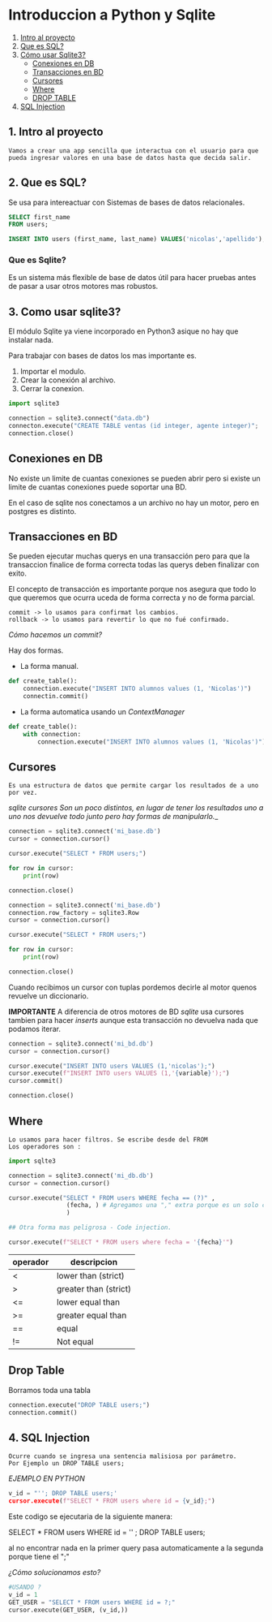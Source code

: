# Introduccion a Python y Sqlite

1. [Intro al proyecto](#1.-intro-al-proyecto)
2. [Que es SQL?](#2.-que-es-sql?)
3. [Cómo usar Sqlite3?](#3.-como-usar-sqlite3?)
    * [Conexiones en DB](#Conexiones-en-db)
    * [Transacciones en BD](#transacciones-en-bd)
    * [Cursores](#cursores)
    * [Where](#where)
    * [DROP TABLE](#drop-table)
4. [SQL Injection](#4.-sql-injection)

## 1. Intro al proyecto

```
Vamos a crear una app sencilla que interactua con el usuario para que pueda ingresar valores en una base de datos hasta que decida salir.
```

## 2. Que es SQL?

Se usa para intereactuar con Sistemas de bases de datos relacionales.

```sql
SELECT first_name 
FROM users;
```

```sql
INSERT INTO users (first_name, last_name) VALUES('nicolas','apellido');
```

### Que es Sqlite?

Es un sistema más flexible de base de datos útil para hacer pruebas antes de pasar a usar otros motores mas robustos.

## 3. Como usar sqlite3?

El módulo Sqlite ya viene incorporado en Python3 asique no hay que instalar nada.

Para trabajar con bases de datos los mas importante es.

1. Importar el modulo.
2. Crear la conexión al archivo.
3. Cerrar la conexion.


```python
import sqlite3

connection = sqlite3.connect("data.db")
connecton.execute("CREATE TABLE ventas (id integer, agente integer)";
connection.close()
```

## Conexiones en DB

No existe un limite de cuantas conexiones se pueden abrir pero si existe un limite de cuantas conexiones puede soportar una BD.

En el caso de sqlite nos conectamos a un archivo no hay un motor, pero en postgres es distinto.

## Transacciones en BD 

Se pueden ejecutar muchas querys en una transacción pero para que la transaccion finalice de forma correcta todas las querys deben finalizar con exito.

El concepto de transacción es importante porque nos asegura que todo lo que queremos que ocurra uceda de forma correcta y no de forma parcial.

```
commit -> lo usamos para confirmat los cambios.
rollback -> lo usamos para revertir lo que no fué confirmado.
```

_Cómo hacemos un commit?_

Hay dos formas.

+ La forma manual.

```python
def create_table():
    connection.execute("INSERT INTO alumnos values (1, 'Nicolas')")
    connectin.commit()
```

+ La forma automatica usando un _ContextManager_

```python
def create_table():
    with connection:
        connection.execute("INSERT INTO alumnos values (1, 'Nicolas')")
```

## Cursores

```
Es una estructura de datos que permite cargar los resultados de a uno por vez.
```

__sqlite cursores_ Son un poco distintos, en lugar de tener los resultados uno a uno nos devuelve todo junto pero hay formas de manipularlo.__

```python
connection = sqlite3.connect('mi_base.db')
cursor = connection.cursor()

cursor.execute("SELECT * FROM users;")

for row in cursor:
    print(row)

connection.close()
```

```python
connection = sqlite3.connect('mi_base.db')
connection.row_factory = sqlite3.Row
cursor = connection.cursor()

cursor.execute("SELECT * FROM users;")

for row in cursor:
    print(row)

connection.close()
```


Cuando recibimos un cursor con tuplas pordemos decirle al motor quenos revuelve un diccionario.

**IMPORTANTE** A diferencia de otros motores de BD _sqlite_ usa cursores tambien para hacer _inserts_ aunque esta transacción no devuelva nada que podamos iterar.

```python
connection = sqlite3.connect('mi_bd.db')
cursor = connection.cursor()

cursor.execute("INSERT INTO users VALUES (1,'nicolas');")
cursor.execute(f"INSERT INTO users VALUES (1,'{variable}');")
cursor.commit()

connection.close()
```

## Where

```
Lo usamos para hacer filtros. Se escribe desde del FROM
Los operadores son :
```

```python
import sqlte3

connection = sqlite3.connect('mi_db.db')
cursor = connection.cursor()

cursor.execute("SELECT * FROM users WHERE fecha == (?)" , 
                (fecha, ) # Agregamos una "," extra porque es un solo campo.
                )

## Otra forma mas peligrosa - Code injection.

cursor.execute(f"SELECT * FROM users where fecha = '{fecha}'")
```

|operador|descripcion|
|--------|-----------|
|<|lower than (strict)|
|>|greater than (strict)|
|<=|lower equal than|
|>=|greater equal than|
|==|equal|
|!=|Not equal|


## Drop Table


Borramos toda una tabla


```python
connection.execute("DROP TABLE users;")
connection.commit()
```

## 4. SQL Injection

```
Ocurre cuando se ingresa una sentencia malisiosa por parámetro.
Por Ejemplo un DROP TABLE users; 
```

_EJEMPLO EN PYTHON_

```python
v_id = "''; DROP TABLE users;'
cursor.execute(f"SELECT * FROM users where id = {v_id};")
```
Este codigo se ejecutaria de la siguiente manera:

SELECT * FROM users WHERE id = '' ; DROP TABLE users;

al no encontrar nada en la primer query pasa automaticamente a la segunda porque tiene el ";"

_¿Cómo solucionamos esto?_

```python
#USANDO ?
v_id = 1
GET_USER = "SELECT * FROM users WHERE id = ?;"
cursor.execute(GET_USER, (v_id,))
```
